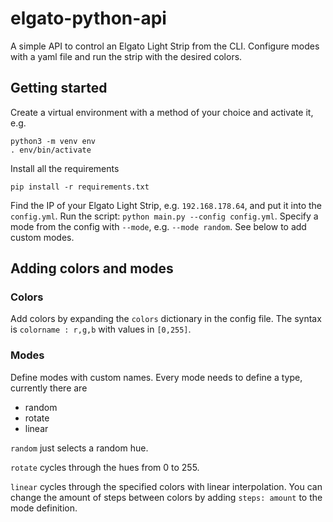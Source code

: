 # elgato-python-api

A simple API to control an Elgato Light Strip from the CLI. Configure modes with a yaml file and run the strip with the desired colors.

## Getting started

Create a virtual environment with a method of your choice and activate it, e.g.
```
python3 -m venv env
. env/bin/activate
```
Install all the requirements
```
pip install -r requirements.txt
```
Find the IP of your Elgato Light Strip, e.g. `192.168.178.64`, and put it into the `config.yml`. Run the script: `python main.py --config config.yml`. Specify a mode from the config with `--mode`, e.g. `--mode random`. See below to add custom modes.

## Adding colors and modes

### Colors

Add colors by expanding the `colors` dictionary in the config file. The syntax is `colorname : r,g,b` with values in `[0,255]`.

### Modes

Define modes with custom names. Every mode needs to define a type, currently there are
- random
- rotate
- linear

`random` just selects a random hue.

`rotate` cycles through the hues from 0 to 255.

`linear` cycles through the specified colors with linear interpolation. You can change the amount of steps between colors by adding `steps: amount` to the mode definition.

